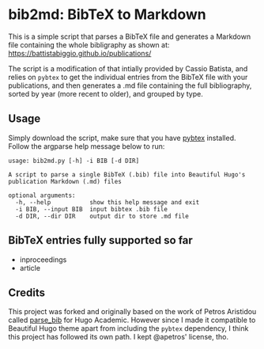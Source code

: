 # bib2md: BibTeX to Markdown

This is a simple script that parses a BibTeX file and generates a Markdown
file containing the whole bibligraphy as shown at: https://battistabiggio.github.io/publications/

The script is a modification of that intially provided by Cassio Batista, and 
relies on `pybtex` to get the individual entries from the BibTeX file with your publications, 
and then generates a .md file containing the full bibliography, sorted by year (more recent to older),
and grouped by type.

## Usage

Simply download the script, make sure that you have
[pybtex](https://pybtex.org/) installed. 
Follow the argparse help message below to run:

```
usage: bib2md.py [-h] -i BIB [-d DIR]

A script to parse a single BibTeX (.bib) file into Beautiful Hugo's
publication Markdown (.md) files

optional arguments:
  -h, --help           show this help message and exit
  -i BIB, --input BIB  input bibtex .bib file
  -d DIR, --dir DIR    output dir to store .md file
```

## BibTeX entries fully supported so far
- inproceedings
- article
  

## Credits
This project was forked and originally based on the work of Petros Aristidou
called [parse_bib](https://github.com/apetros/parse_bib) for Hugo Academic. 
However since I made it compatible to Beautiful Hugo theme apart from
including the `pybtex` dependency, I think this project has followed its own
path. I kept @apetros' license, tho.
